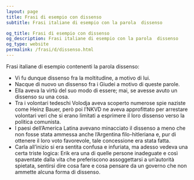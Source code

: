 ```yaml
---
layout: page
title: Frasi di esempio con dissenso 
subtitle: Frasi italiane di esempio con la parola  dissenso

og_title: Frasi di esempio con dissenso 
og_description: Frasi italiane di esempio con la parola  dissenso
og_type: website
permalink: /frasi/d/dissenso.html
---
```


Frasi italiane di esempio contenenti la parola dissenso:


- Vi fu dunque dissenso fra la moltitudine, a motivo di lui.
- Nacque di nuovo un dissenso fra i Giudei a motivo di queste parole.
- Ella aveva la virtù del suo modo di essere; mai, se avesse avuto un dissenso su una cosa.
- Tra i volontari tedeschi Volodja aveva scoperto numerose spie naziste come Heinz Bauer, però poi l’NKVD ne aveva approfittato per arrestare volontari veri che si erano limitati a esprimere il loro dissenso verso la politica comunista.
- I paesi dell’America Latina avevano minacciato il dissenso a meno che non fosse stata ammessa anche l’Argentina filo-hitleriana e, pur di ottenere il loro voto favorevole, tale concessione era stata fatta.
- Carla all’inizio si era sentita confusa e infuriata, ma adesso vedeva una certa triste logica: Erik era una di quelle persone inadeguate e così spaventate dalla vita che preferiscono assoggettarsi a un’autorità spietata, sentirsi dire cosa fare e cosa pensare da un governo che non ammette alcuna forma di dissenso.
